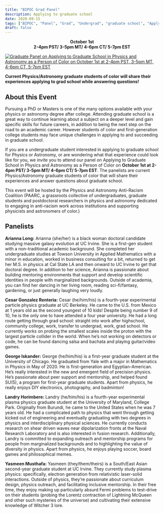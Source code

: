 ```yaml
---
title: "BIPOC Grad Panel"
description: Applying to graduate school
date: 2020-09-15
tags: ["BIPOC", "Panel", "Grad", "Undergrad", "graduate school", "Applying"]
draft: false
---
```

**<div align="center">October 1st</div>**
**<div align="center">2-4pm PST/ 3-5pm MT/ 4-6pm CT/ 5-7pm EST</div>**

[![Graduate Panel on Applying to Graduate School in Physics and Astronomy as a Person of Color on October 1st at 2-4pm PST, 3-5pm MT, 4-6pm CT, 5-7pm EST](https://paarc.info/BIPOC_Graduate_Panel_long_gif.gif)](https://www.eventbrite.com/e/120489771149/)

**Current Physics/Astronomy graduate students of color will share their experiences applying to grad school while answering questions!**

About this Event
--------
Pursuing a PhD or Masters is one of the many options available with your physics or astronomy degree after college. Attending graduate school is a great way to continue learning about a subject on a deeper level and gain specific skills for future careers, in addition to being the next step on the road to an academic career. However students of color and first-generation college students may face unique challenges in applying to and succeeding in graduate school.

If you are a undergraduate student interested in applying to graduate school for Physics or Astronomy, or are wondering what that experience could look like for you, we invite you to attend our panel on Applying to Graduate School in Physics and Astronomy as a Person of Color on **October 1st at 2-4pm PST/ 3-5pm MT/ 4-6pm CT/ 5-7pm EST**. The panelists are current Physics/Astronomy graduate students of color that will share their experiences and answer questions about graduate school.

This event will be hosted by the Physics and Astronomy Anti-Racism Coalition (PAARC, a grassroots collective of undergraduates, graduate students and postdoctoral researchers in physics and astronomy dedicated to engaging in anti-racism work across institutions and supporting physicists and astronomers of color.)

Panelists
--------

**Arianna Long:**
Arianna (she/her) is a black woman doctoral candidate studying massive galaxy evolution at UC Irvine. She is a first-gen student with a non-traditional academic background. She completed her undergraduate studies at Towson University in Applied Mathematics with a minor in education, worked in business consulting for a bit, returned to get her M.S. in physics at Cal State LA and then onward to UC Irvine to get that doctoral degree. In addition to her science, Arianna is passionate about building mentoring environments that support and develop scientific identities in people with marginalized backgrounds. Outside of academia, you can find her dancing in her living room, reading sci-fi/fantasy, gardening, or just generally laughing very loudly.

**Cesar Gonzalez Renteria:**
Cesar (he/him/his) is a fourth-year experimental particle physics graduate at UC Berkeley. He came to the U.S. from Mexico at 1 years old as the second youngest of 10 kids! Despite being number 9 of 10, he is the only one to have attended a four year university. He had a long route getting through grad school: straight into work after highschool, community college, work, transfer to undergrad, work, grad school. He currently works on probing the smallest scales inside the proton with the largest particle collider in the world. When he’s not working on detectors or code, he can be found dancing salsa and bachata and playing guitar/video games.

**George Iskander:**
George (he/him/his) is a first-year graduate student at the University of Chicago. He graduated from Yale with a major in Mathematics in Physics in May of 2020. He is first-generation and Egyptian-American. He’s really interested in the new and emergent field of precision physics. He’s passionate about peer support and mentorship, and helped found SU(5), a program for first-year graduate students. Apart from physics, he really enjoys DIY electronics, photography, and badminton!

**Landry Horimbere:**
Landry (he/him/his) is a fourth-year experimental plasma physics graduate student at the University of Maryland, College Park. Originally from Burundi, he came to the United States when he was 7 years old. He had a complicated path to physics that went through getting kicked out of engineering and eventually graduating with two degrees in physics and interdisciplinary physical sciences. He currently conducts research on shear driven waves near dipolarization fronts at the Naval Research Laboratory and is also interested in fusion research. Additionally, Landry is committed to expanding outreach and mentorship programs for people from marginalized backgrounds and to highlighting the value of diversity in physics. Apart from physics, he enjoys playing soccer, board games and philosophical memes.

**Yasmeen Musthafa:**
Yasmeen (they/them/theirs) is a South/East Asian second-year graduate student at UC Irvine. They currently study plasma physics: specifically, electron generation from relativistic laser-solid interactions. Outside of physics, they’re passionate about curriculum design, physics outreach, and facilitating inclusive mentorship. In their free time, they enjoy making up particularly absurd Fermi problems to test-drive on their students (probing the Lorentz contraction of Lightning McQueen and other such mysteries of the universe) and cultivating their extensive knowledge of Witcher 3 lore.
